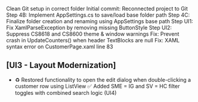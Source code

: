 Clean Git setup in correct folder
Initial commit: Reconnected project to Git
Step 4B: Implement AppSettings.cs to save/load base folder path
Step 4C: Finalize folder creation and renaming using AppSettings base path
Step UI1: Fix XamlParseException by removing missing ButtonStyle
Step UI2: Suppress CS8618 and CS8600 theme & window warnings
Fix: Prevent crash in UpdateCounters() when header TextBlocks are null
Fix: XAML syntax error on CustomerPage.xaml line 83
## [UI3 - Layout Modernization]
- ♻️ Restored functionality to open the edit dialog when double-clicking a customer row using ListView
✅ Added SME = IG and SV = HC filter toggles with combined search logic (UI4)

